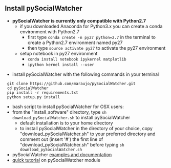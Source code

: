 ## Install pySocialWatcher
- **pySocialWatcher is currently only compatible with Python2.7**
    * if you downloaded Anaconda for Python3.x you can create a conda environment with Python2.7
        * first type `conda create -n py27 python=2.7` in the terminal to create a Python2.7 environment named py27
        * then type `source activate py27` to activate the py27 environment 
    * setup notebook in py27 environment
        * `conda install notebook ipykernel matplotlib`
        * `ipython kernel install --user`
* install pySocialWatcher with the following commands in your terminal
~~~
 git clone https://github.com/maraujo/pySocialWatcher.git
 cd pySocialWatcher
 pip install -r requirements.txt
 python setup.py install
~~~
* bash script to install pySocialWatcher for OSX users:
* from the "install_software" directory, type `sh download_pySocialWatcher.sh` to install pySocialWatcher
    * default installation is to your home directory
    * to install pySocialWatcher in the directory of your choice, copy "download_pySocialWatcher.sh" to your preferred directory and comment out (insert '#') the first line of "download_pySocialWatcher.sh" before typing `sh download_pySocialWatcher.sh`
* pySocialWatcher [examples and documentation](https://github.com/maraujo/pySocialWatcher)
* [quick tutorial](https://goo.gl/WzE9ic) on pySocialWatcher module